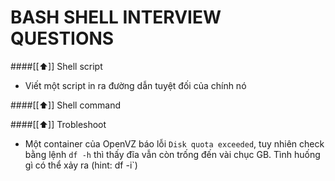BASH SHELL INTERVIEW QUESTIONS
=============================

####[[⬆]] Shell script

- Viết một script in ra đường dẫn tuyệt đối của chính nó

####[[⬆]] Shell command

####[[⬆]] Trobleshoot

- Một container của OpenVZ báo lỗi `Disk quota exceeded`, tuy nhiên check 
bằng lệnh `df -h` thì thấy đĩa vẫn còn trống đến vài chục GB. Tình huống
gì có thể xảy ra (hint: df -i`)
	
